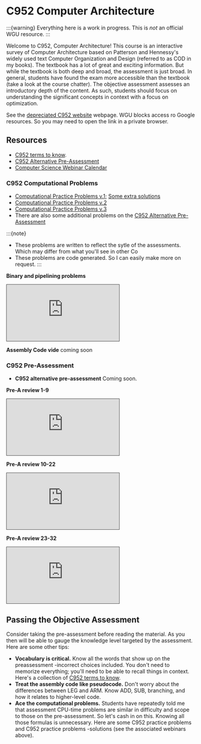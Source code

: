 # C952 Computer Architecture

:::{warning}
Everything here is a work in progress. This is *not* an official WGU resource.
:::

Welcome to C952, Computer Architecture! This course is an interactive survey of Computer Architecture based on Patterson and Hennessy's widely used text Computer Organization and Design (referred to as COD in my books). The textbook has a lot of great and exciting information. But while the textbook is both deep and broad, the assessment is just broad. In general, students have found the exam more accessible than the textbook (take a look at the course chatter). The objective assessment assesses an introductory depth of the content. As such, students should focus on understanding the significant concepts in context with a focus on optimization.

<!--see https://sites.google.com/wgu.edu/jashe/home/c952  -->

See the [depreciated C952 website](https://sites.google.com/wgu.edu/jashe/home/c952) webpage. WGU blocks access ro Google resources. So you may need to open the link in a private browser.

## Resources

- [C952 terms to know](https://docs.google.com/document/d/1-6s0GNDQP-7sLGxehRlbDLJypJjICi6Av5OEGOGexdk).
- [C952 Alternative Pre-Assessment](https://docs.google.com/forms/d/e/1FAIpQLSfXRCCNO2PqyvgElGinwWcQVuj_nEni9CCr_IB2Sp_ux6sYzw/viewform)
- [Computer Science Webinar Calendar](https://www.google.com/url?q=https%3A%2F%2Foutlook.office365.com%2Fcalendar%2Fpublished%2Ffd050b51bd9847cb80ea615cffa090fb%40wgu.edu%2Fd8ce40bed7af49e8a77ecefa34a4b3a21169766845873623814%2Fcalendar.html&sa=D&sntz=1&usg=AOvVaw17g1br6ocMsGCE3dHXvV0m)

### C952 Computational Problems

  - [Computational Practice Problems v.1](https://github.com/ashejim/BSCS/blob/main/resources/C952_Practice_Problems_v1.pdf); [Some extra solutions](https://github.com/ashejim/BSCS/blob/main/resources/C952_Practice_Problems_v1_solutions.pdf)
  - [Computational Practice Problems v.2](https://github.com/ashejim/BSCS/blob/main/resources/]C952_Practice_Problems_v2_with_key.pdf)
  - [Computational Practice Problems v.3](https://github.com/ashejim/BSCS/blob/main/resources/C952_Practice_Problems_v3._with_key.pdf)
  - There are also some additional problems on the [C952 Alternative Pre-Assessment](https://docs.google.com/forms/d/e/1FAIpQLSfXRCCNO2PqyvgElGinwWcQVuj_nEni9CCr_IB2Sp_ux6sYzw/viewform)

:::{note}
- These problems are written to reflect the sytle of the assessments. Which may differ from what you'll see in other Co  
- These problems are code generated. So I can easily make more on request.
:::

**Binary and pipelining problems**

<iframe src="https://wgu.hosted.panopto.com/Panopto/Pages/Embed.aspx?id=d658c97f-f918-4a62-89ee-ad2e0105d641&autoplay=false&offerviewer=true&showtitle=true&showbrand=true&captions=true&interactivity=all" style="border: 1px solid #464646;" allowfullscreen allow="autoplay"></iframe>

**Assembly Code vide** coming soon

### C952 Pre-Assessment

- **C952 alternative pre-assessment** Coming soon.

**Pre-A review 1-9**

<iframe src="https://wgu.hosted.panopto.com/Panopto/Pages/Embed.aspx?id=e624c3fe-04d4-4478-9adc-acee0153c9b9&autoplay=false&offerviewer=true&showtitle=true&showbrand=true&captions=true&interactivity=all" style="border: 1px solid #464646;" allowfullscreen allow="autoplay"></iframe>

**Pre-A review 10-22**

<iframe src="https://wgu.hosted.panopto.com/Panopto/Pages/Embed.aspx?id=4df9b5ec-ebe0-428c-8538-acef0156f24e&autoplay=false&offerviewer=true&showtitle=true&showbrand=true&captions=true&interactivity=all" style="border: 1px solid #464646;" allowfullscreen allow="autoplay"></iframe>

**Pre-A review 23-32**

<iframe src="https://wgu.hosted.panopto.com/Panopto/Pages/Embed.aspx?id=5a9d4a3c-b303-4951-b107-ad06010fad20&autoplay=false&offerviewer=true&showtitle=true&showbrand=true&captions=true&interactivity=all" style="border: 1px solid #464646;" allowfullscreen allow="autoplay"></iframe>

## Passing the Objective Assessment

Consider taking the pre-assessment before reading the material. As you then will be able to gauge the knowledge level targeted by the assessment. Here are some other tips:

- **Vocabulary is critical.** Know all the words that show up on the preassessment -incorrect choices included. You don't need to memorize everything; you'll need to be able to recall things in context. Here's a collection of [C952 terms to know](https://docs.google.com/document/d/1-6s0GNDQP-7sLGxehRlbDLJypJjICi6Av5OEGOGexdk).
- **Treat the assembly code like pseudocode.** Don't worry about the differences between LEG and ARM. Know ADD, SUB, branching, and how it relates to higher-level code. 
- **Ace the computational problems.** Students have repeatedly told me that assessment CPU-time problems are similar in difficulty and scope to those on the pre-assessment. So let's cash in on this. Knowing all those formulas is unnecessary. Here are some C952 practice problems and C952 practice problems -solutions (see the associated webinars above).

<!-- Here is a recommended study path built from collective discussions with students:

> Computer Organization lecture series - similar to our course. You can skip lectures 4 and 5; the content is best summarized in lecture 6.
> Fallacies and pitfalls - all chapters (anything that summarizes material is worth your attention).
> Concluding Remarks - all chapters.
> Real Stuff - skim for all chapters.
> Appendices - you can skip all of these.
> Historical perspective - skim all chapters. 
>
> Read chapters 2 - 2.3, 2.4, and understand the basic calculations in 2.6, review 2.12. Know about the power wall and switching to multiprocessors. Know the difference between improving throughput vs. improving response time.
> Chapters 3 and 4 - focus on the basic concepts. These chapters go far beyond what is needed for the assessment. Understand the following: basics of binary numbers (you can skip binary floating-points), load/store for registers, digital logic like AND/OR/NOT, shifting, branching, add, and subtract. Video series: assembly instructions to datapaths (this is for MIPS, but it is similar to ARM/LEG)
> Chapter 5.1-5.2 Pipelining and parallelism are the main focus. Relevant pipelining questions can be found in the computational worksheets and webinars. Understand data and control hazards. The rest of the chapter can be skimmed.
> Chapter 6 - 6.6 and 6.7. Understand the basics of virtual memory (6.7) and virtual machines (6.6). Understand why caching is done and the basics of how it works, technologies (6.2), and commonly used RAID configs (6.11) —Video series: Virtual memory
> Chapter 7 - 7.2 and 7.3, The rest of the chapter can be skimmed. Understand the advantages of using vector operations. -->

